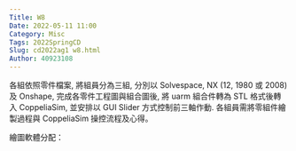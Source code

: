 ```yaml
---
Title: W8
Date: 2022-05-11 11:00
Category: Misc
Tags: 2022SpringCD
Slug: cd2022ag1 w8.html
Author: 40923108
---
```


各組依照零件檔案, 將組員分為三組, 分別以 Solvespace, NX (12, 1980 或 2008) 及 Onshape, 完成各零件工程圖與組合圖後, 將 uarm 組合件轉為 STL 格式後轉入 CoppeliaSim, 並安排以 GUI Slider 方式控制前三軸作動. 各組員需將零組件繪製過程與 CoppeliaSim 操控流程及心得。

<!-- PELICAN_END_SUMMARY -->

繪圖軟體分配：

